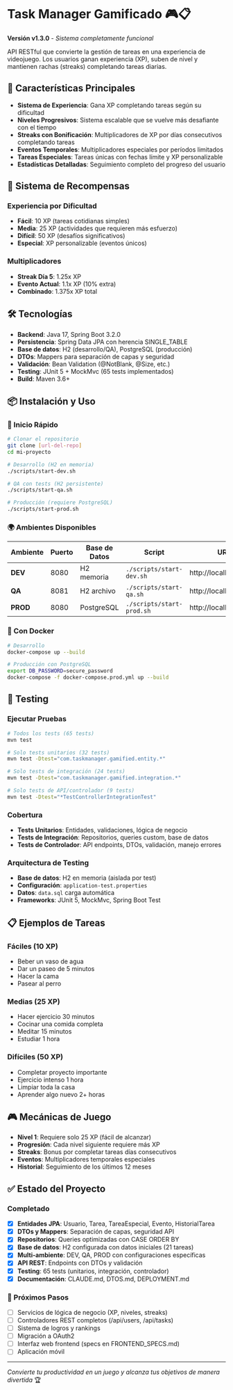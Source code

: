 # Task Manager Gamificado 🎮📋
**Versión v1.3.0** - *Sistema completamente funcional*

API RESTful que convierte la gestión de tareas en una experiencia de videojuego. Los usuarios ganan experiencia (XP), suben de nivel y mantienen rachas (streaks) completando tareas diarias.

## 🚀 Características Principales

- **Sistema de Experiencia**: Gana XP completando tareas según su dificultad
- **Niveles Progresivos**: Sistema escalable que se vuelve más desafiante con el tiempo
- **Streaks con Bonificación**: Multiplicadores de XP por días consecutivos completando tareas
- **Eventos Temporales**: Multiplicadores especiales por períodos limitados
- **Tareas Especiales**: Tareas únicas con fechas límite y XP personalizable
- **Estadísticas Detalladas**: Seguimiento completo del progreso del usuario

## 🎯 Sistema de Recompensas

### Experiencia por Dificultad
- **Fácil**: 10 XP (tareas cotidianas simples)
- **Media**: 25 XP (actividades que requieren más esfuerzo)
- **Difícil**: 50 XP (desafíos significativos)
- **Especial**: XP personalizable (eventos únicos)

### Multiplicadores
- **Streak Día 5**: 1.25x XP
- **Evento Actual**: 1.1x XP (10% extra)
- **Combinado**: 1.375x XP total

## 🛠️ Tecnologías

- **Backend**: Java 17, Spring Boot 3.2.0
- **Persistencia**: Spring Data JPA con herencia SINGLE_TABLE
- **Base de datos**: H2 (desarrollo/QA), PostgreSQL (producción)
- **DTOs**: Mappers para separación de capas y seguridad
- **Validación**: Bean Validation (@NotBlank, @Size, etc.)
- **Testing**: JUnit 5 + MockMvc (65 tests implementados)
- **Build**: Maven 3.6+

## 📦 Instalación y Uso

### 🚀 Inicio Rápido

```bash
# Clonar el repositorio
git clone [url-del-repo]
cd mi-proyecto

# Desarrollo (H2 en memoria)
./scripts/start-dev.sh

# QA con tests (H2 persistente)  
./scripts/start-qa.sh

# Producción (requiere PostgreSQL)
./scripts/start-prod.sh
```

### 🌍 Ambientes Disponibles

| Ambiente | Puerto | Base de Datos | Script | URL |
|----------|--------|---------------|--------|-----|
| **DEV** | 8080 | H2 memoria | `./scripts/start-dev.sh` | http://localhost:8080 |
| **QA** | 8081 | H2 archivo | `./scripts/start-qa.sh` | http://localhost:8081 |
| **PROD** | 8080 | PostgreSQL | `./scripts/start-prod.sh` | http://localhost:8080 |

### 🐳 Con Docker

```bash
# Desarrollo
docker-compose up --build

# Producción con PostgreSQL
export DB_PASSWORD=secure_password
docker-compose -f docker-compose.prod.yml up --build
```

## 🧪 Testing

### Ejecutar Pruebas
```bash
# Todos los tests (65 tests)
mvn test

# Solo tests unitarios (32 tests)
mvn test -Dtest="com.taskmanager.gamified.entity.*"

# Solo tests de integración (24 tests) 
mvn test -Dtest="com.taskmanager.gamified.integration.*"

# Solo tests de API/controlador (9 tests)
mvn test -Dtest="*TestControllerIntegrationTest"
```

### Cobertura
- **Tests Unitarios**: Entidades, validaciones, lógica de negocio
- **Tests de Integración**: Repositorios, queries custom, base de datos
- **Tests de Controlador**: API endpoints, DTOs, validación, manejo errores

### Arquitectura de Testing
- **Base de datos**: H2 en memoria (aislada por test)
- **Configuración**: `application-test.properties`
- **Datos**: `data.sql` carga automática
- **Frameworks**: JUnit 5, MockMvc, Spring Boot Test

## 📋 Ejemplos de Tareas

### Fáciles (10 XP)
- Beber un vaso de agua
- Dar un paseo de 5 minutos
- Hacer la cama
- Pasear al perro

### Medias (25 XP)
- Hacer ejercicio 30 minutos
- Cocinar una comida completa
- Meditar 15 minutos
- Estudiar 1 hora

### Difíciles (50 XP)
- Completar proyecto importante
- Ejercicio intenso 1 hora
- Limpiar toda la casa
- Aprender algo nuevo 2+ horas

## 🎮 Mecánicas de Juego

- **Nivel 1**: Requiere solo 25 XP (fácil de alcanzar)
- **Progresión**: Cada nivel siguiente requiere más XP
- **Streaks**: Bonus por completar tareas días consecutivos
- **Eventos**: Multiplicadores temporales especiales
- **Historial**: Seguimiento de los últimos 12 meses

## ✅ Estado del Proyecto

### Completado
- [x] **Entidades JPA**: Usuario, Tarea, TareaEspecial, Evento, HistorialTarea
- [x] **DTOs y Mappers**: Separación de capas, seguridad API
- [x] **Repositorios**: Queries optimizadas con CASE ORDER BY
- [x] **Base de datos**: H2 configurada con datos iniciales (21 tareas)
- [x] **Multi-ambiente**: DEV, QA, PROD con configuraciones específicas
- [x] **API REST**: Endpoints con DTOs y validación
- [x] **Testing**: 65 tests (unitarios, integración, controlador)
- [x] **Documentación**: CLAUDE.md, DTOS.md, DEPLOYMENT.md

### 🔮 Próximos Pasos
- [ ] Servicios de lógica de negocio (XP, niveles, streaks)
- [ ] Controladores REST completos (/api/users, /api/tasks)
- [ ] Sistema de logros y rankings
- [ ] Migración a OAuth2
- [ ] Interfaz web frontend (specs en FRONTEND_SPECS.md)
- [ ] Aplicación móvil

---

*Convierte tu productividad en un juego y alcanza tus objetivos de manera divertida* 🏆
